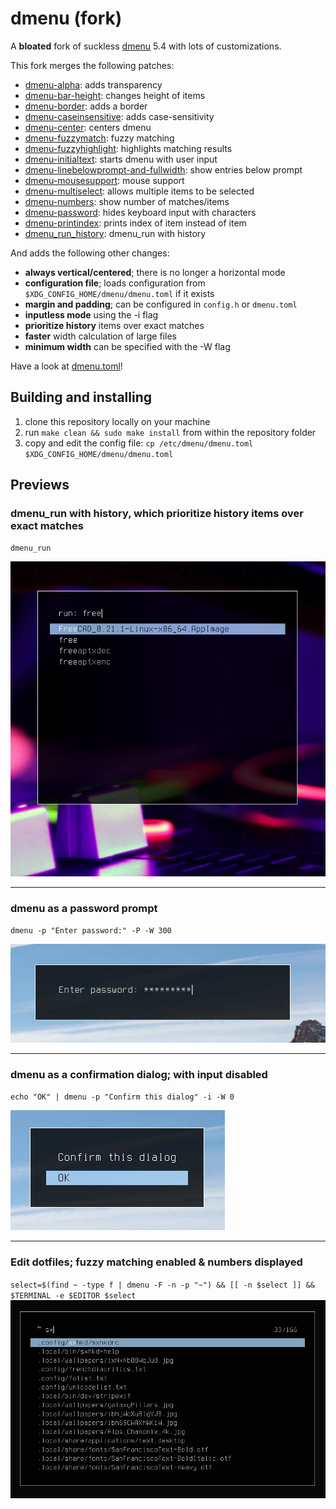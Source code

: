 dmenu (fork)
============

A **bloated** fork of suckless [dmenu](https://tools.suckless.org/dmenu) 5.4 with lots of customizations.

This fork merges the following patches: 

- [dmenu-alpha](https://tools.suckless.org/dmenu/patches/alpha/): adds transparency
- [dmenu-bar-height](https://tools.suckless.org/dmenu/patches/bar_height/): changes height of items
- [dmenu-border](https://tools.suckless.org/dmenu/patches/border/): adds a border
- [dmenu-caseinsensitive](https://tools.suckless.org/dmenu/patches/case-insensitive/): adds case-sensitivity
- [dmenu-center](https://tools.suckless.org/dmenu/patches/center/): centers dmenu
- [dmenu-fuzzymatch](https://tools.suckless.org/dmenu/patches/fuzzymatch/): fuzzy matching
- [dmenu-fuzzyhighlight](https://tools.suckless.org/dmenu/patches/fuzzyhighlight/): highlights matching results
- [dmenu-initialtext](https://tools.suckless.org/dmenu/patches/initialtext/): starts dmenu with user input
- [dmenu-linebelowprompt-and-fullwidth](https://tools.suckless.org/dmenu/patches/lines-below-prompt/): show entries below prompt
- [dmenu-mousesupport](https://tools.suckless.org/dmenu/patches/mouse-support/): mouse support
- [dmenu-multiselect](https://tools.suckless.org/dmenu/patches/multi-selection/): allows multiple items to be selected
- [dmenu-numbers](https://tools.suckless.org/dmenu/patches/numbers/): show number of matches/items
- [dmenu-password](https://tools.suckless.org/dmenu/patches/password/): hides keyboard input with characters
- [dmenu-printindex](https://tools.suckless.org/dmenu/patches/printindex/): prints index of item instead of item
- [dmenu_run_history](https://tools.suckless.org/dmenu/scripts/dmenu_run_with_command_history/): dmenu_run with history

And adds the following other changes: 

- **always vertical/centered**; there is no longer a horizontal mode
- **configuration file**; loads configuration from `$XDG_CONFIG_HOME/dmenu/dmenu.toml` if it exists
- **margin and padding**; can be configured in `config.h` or `dmenu.toml`
- **inputless mode** using the -i flag
- **prioritize history** items over exact matches
- **faster** width calculation of large files
- **minimum width** can be specified with the -W flag

Have a look at [dmenu.toml](dmenu.toml)!

Building and installing
-----------------------

1. clone this repository locally on your machine
2. run `make clean && sudo make install` from within the repository folder
3. copy and edit the config file: `cp /etc/dmenu/dmenu.toml $XDG_CONFIG_HOME/dmenu/dmenu.toml`

Previews
--------


### dmenu_run with history, which prioritize history items over exact matches 
`dmenu_run`

![dmenu](assets/dmenu_launch.png)

***



### dmenu as a password prompt
`dmenu -p "Enter password:" -P -W 300`

![dmenu](assets/dmenu_password.jpg)

***



### dmenu as a confirmation dialog; with input disabled
`echo "OK" | dmenu -p "Confirm this dialog" -i -W 0`

![dmenu](assets/dmenu_dialog.jpg)

***



### Edit dotfiles; fuzzy matching enabled & numbers displayed
`select=$(find ~ -type f | dmenu -F -n -p "~") && [[ -n $select ]] && $TERMINAL -e $EDITOR $select`
![dmenu](assets/dmenu_editor.jpg)
